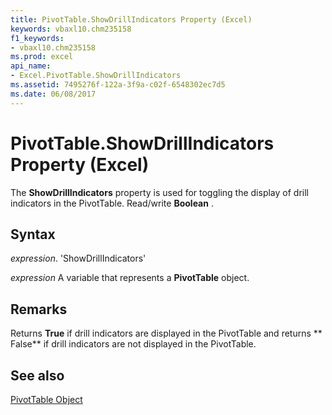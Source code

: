 ```yaml
---
title: PivotTable.ShowDrillIndicators Property (Excel)
keywords: vbaxl10.chm235158
f1_keywords:
- vbaxl10.chm235158
ms.prod: excel
api_name:
- Excel.PivotTable.ShowDrillIndicators
ms.assetid: 7495276f-122a-3f9a-c02f-6548302ec7d5
ms.date: 06/08/2017
---
```



# PivotTable.ShowDrillIndicators Property (Excel)

The  **ShowDrillIndicators** property is used for toggling the display of drill indicators in the PivotTable. Read/write **Boolean** .


## Syntax

 _expression_. 'ShowDrillIndicators'

 _expression_ A variable that represents a **PivotTable** object.


## Remarks

Returns  **True** if drill indicators are displayed in the PivotTable and returns ** False** if drill indicators are not displayed in the PivotTable.


## See also


[PivotTable Object](Excel.PivotTable.md)

